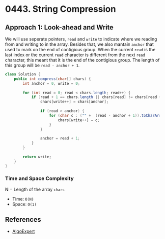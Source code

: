 # 0443. String Compression

## Approach 1: Look-ahead and Write
We will use seperate pointers, `read` and `write` to indicate where we reading from and writing to in the array. Besides that, we also mantain `anchor` that used to mark on the end of contigious group. When the current `read` is the last index or the current `read` character is different from the next `read` character, this meant that it is the end of the contigious group. The length of this group will be `read - anchor + 1`.


```java
class Solution {
    public int compress(char[] chars) {
        int anchor = 0, write = 0;
        
        for (int read = 0; read < chars.length; read++) {
            if (read + 1 == chars.length || chars[read] != chars[read + 1]) {
                chars[write++] = chars[anchor];
                
                if (read > anchor) { 
                    for (char c : ("" +  (read - anchor + 1)).toCharArray()) {
                        chars[write++] = c;
                    }
                }
                
                anchor = read + 1;
            }
        }
        
        return write;
    }
}
```

### Time and Space Complexity
N = Length of the array `chars`
- Time: `O(N)`
- Space: `O(1)`

## References
- [AlgoExpert](https://www.algoexpert.io/questions/Run-Length%20Encoding)